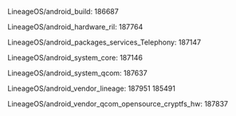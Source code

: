 LineageOS/android_build: 186687

LineageOS/android_hardware_ril: 187764 

LineageOS/android_packages_services_Telephony: 187147

LineageOS/android_system_core: 187146 

LineageOS/android_system_qcom: 187637

LineageOS/android_vendor_lineage: 187951 185491

LineageOS/android_vendor_qcom_opensource_cryptfs_hw: 187837
